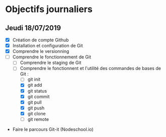# Objectifs journaliers

## Jeudi 18/07/2019


* [x] Création de compte Github
* [x] Installation et configuration de Git
* [x] Comprendre le versionning
* [ ] Comprendre le fonctionnement de Git
  * [ ] Comprendre le staging de Git
  * [ ] Comprendre le fonctionnent et l'utilité des commandes de bases de Git :
    * [ ] git init
    * [x] git add
    * [x] git status
    * [x] git commit
    * [x] git pull
    * [x] git push
    * [x] git clone
    * [ ] git remote
* Faire le parcours Git-it (Nodeschool.io)
